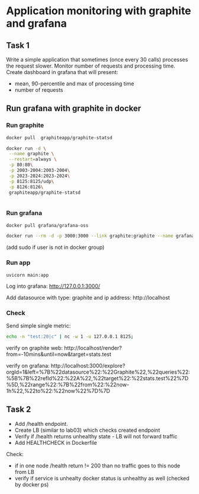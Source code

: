 # Application monitoring with graphite and grafana

## Task 1

Write a simple application that sometimes (once every 30 calls) processes the request slower.
Monitor number of requests and processing time.
Create dashboard in grafana that will present: 
- mean, 90-percentile and max of processing time
- number of requests

## Run grafana with graphite in docker

### Run graphite

```bash
docker pull  graphiteapp/graphite-statsd

docker run -d \
 --name graphite \
 --restart=always \
 -p 80:80\
 -p 2003-2004:2003-2004\
 -p 2023-2024:2023-2024\
 -p 8125:8125/udp\
 -p 8126:8126\
 graphiteapp/graphite-statsd
 
```

### Run grafana

```bash
docker pull grafana/grafana-oss

docker run --rm -d -p 3000:3000 --link graphite:graphite --name grafana grafana/grafana-oss
```

(add sudo if user is not in docker group)

### Run app

`
 uvicorn main:app
`

Log into grafana:
http://127.0.0.1:3000/

Add datasource with type: graphite and ip address: http://localhost

### Check

Send simple single metric:

```bash
echo -n "test:20|c" | nc -w 1 -u 127.0.0.1 8125;
```

verify on graphite web:
http://localhost/render?from=-10mins&until=now&target=stats.test

verify on grafana:
http://localhost:3000/explore?orgId=1&left=%7B%22datasource%22:%22Graphite%22,%22queries%22:%5B%7B%22refId%22:%22A%22,%22target%22:%22stats.test%22%7D%5D,%22range%22:%7B%22from%22:%22now-1h%22,%22to%22:%22now%22%7D%7D

## Task 2

- Add /health endpoint. 
- Create LB (similar to lab03) which checks created endpoint
- Verify if /health returns unhealthy state - LB will not forward traffic
- Add HEALTHCHECK in Dockerfile

Check:
- if in one node /health return != 200 than no traffic goes to this node from LB
- verify if service is unhealty docker status is unhealthy as well (checked by docker ps)

